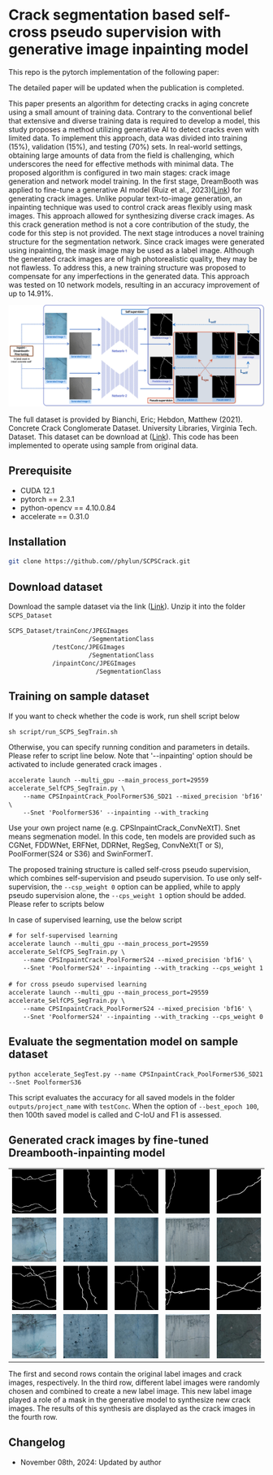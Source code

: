 # Crack segmentation based self-cross pseudo supervision with generative image inpainting model

This repo is the pytorch implementation of the following paper:

The detailed paper will be updated when the publication is completed.

This paper presents an algorithm for detecting cracks in aging concrete using a small amount of training data. Contrary to the conventional belief that extensive and diverse training data is required to develop a model, this study proposes a method utilizing generative AI to detect cracks even with limited data. To implement this approach, data was divided into training (15%), validation (15%), and testing (70%) sets. In real-world settings, obtaining large amounts of data from the field is challenging, which underscores the need for effective methods with minimal data. The proposed algorithm is configured in two main stages: crack image generation and network model training. In the first stage, DreamBooth was applied to fine-tune a generative AI model (Ruiz et al., 2023)([Link](https://arxiv.org/abs/2208.12242)) for generating crack images. Unlike popular text-to-image generation, an inpainting technique was used to control crack areas flexibly using mask images. This approach allowed for synthesizing diverse crack images. As this crack generation method is not a core contribution of the study, the code for this step is not provided. The next stage introduces a novel training structure for the segmentation network. Since crack images were generated using inpainting, the mask image may be used as a label image. Although the generated crack images are of high photorealistic quality, they may be not flawless. To address this, a new training structure was proposed to compensate for any imperfections in the generated data. This approach was tested on 10 network models, resulting in an accuracy improvement of up to 14.91%.

![](fig/FigSCPS.png)

The full dataset is provided by Bianchi, Eric; Hebdon, Matthew (2021). Concrete Crack Conglomerate Dataset. University Libraries, Virginia Tech. Dataset. This dataset can be download at ([Link](https://data.lib.vt.edu/articles/dataset/Concrete_Crack_Conglomerate_Dataset/16625056)). This code has been implemented to operate using sample from original data. 


## Prerequisite

* CUDA 12.1
* pytorch == 2.3.1 
* python-opencv == 4.10.0.84
* accelerate == 0.31.0

## Installation
```bash
git clone https://github.com//phylun/SCPSCrack.git
```

## Download dataset
Download the sample dataset via the link ([Link](https://drive.google.com/file/d/1Khf8buAuOMFUNsT1SrEiQOBb0gDUY8Ps/view?usp=sharing)). Unzip it into the folder `SCPS_Dataset`
```
SCPS_Dataset/trainConc/JPEGImages
                      /SegmentationClass
            /testConc/JPEGImages
                      /SegmentationClass
            /inpaintConc/JPEGImages
                        /SegmentationClass              
```

## Training on sample dataset

If you want to check whether the code is work, run shell script below

```
sh script/run_SCPS_SegTrain.sh
```

Otherwise, you can specify running condition and parameters in details. Please refer to script line below. Note that '--inpainting' option should be activated to include generated crack images .
```
accelerate launch --multi_gpu --main_process_port=29559 accelerate_SelfCPS_SegTrain.py \
    --name CPSInpaintCrack_PoolFormerS36_SD21 --mixed_precision 'bf16' \
    --Snet 'PoolformerS36' --inpainting --with_tracking
```

Use your own project name (e.g. CPSInpaintCrack_ConvNeXtT). Snet means segmenation model. In this code, ten models are provided such as CGNet, FDDWNet, ERFNet, DDRNet, RegSeg, ConvNeXt(T or S), PoolFormer(S24 or S36) and SwinFormerT. 

The proposed training structure is called self-cross pseudo supervision, which combines self-supervision and pseudo supervision. To use only self-supervision, the `--csp_weight 0` option can be applied, while to apply pseudo supervision alone, the `--cps_weight 1` option should be added. Please refer to scripts below

In case of supervised learning, use the below script
```
# for self-supervised learning 
accelerate launch --multi_gpu --main_process_port=29559 accelerate_SelfCPS_SegTrain.py \
    --name CPSInpaintCrack_PoolFormerS24 --mixed_precision 'bf16' \
    --Snet 'PoolformerS24' --inpainting --with_tracking --cps_weight 1

# for cross pseudo supervised learning 
accelerate launch --multi_gpu --main_process_port=29559 accelerate_SelfCPS_SegTrain.py \
    --name CPSInpaintCrack_PoolFormerS24 --mixed_precision 'bf16' \
    --Snet 'PoolformerS24' --inpainting --with_tracking --cps_weight 0
```

## Evaluate the segmentation model on sample dataset
```
python accelerate_SegTest.py --name CPSInpaintCrack_PoolFormerS36_SD21 --Snet PoolformerS36
```
This script evaluates the accuracy for all saved models in the folder `outputs/project_name` with `testConc`. When the option of `--best_epoch 100`, then 100th saved model is called and C-IoU and F1 is assessed. 


## Generated crack images by fine-tuned Dreambooth-inpainting model

<table>
  <tr>
    <td><img src="fig/figGenOriginLabel_1.png" alt="Image 1" width="180"></td>
    <td><img src="fig/figGenOriginLabel_2.png" alt="Image 2" width="180"></td>
    <td><img src="fig/figGenOriginLabel_3.png" alt="Image 3" width="180"></td>
    <td><img src="fig/figGenOriginLabel_4.png" alt="Image 4" width="180"></td>
    <td><img src="fig/figGenOriginLabel_5.png" alt="Image 5" width="180"></td>
  </tr>
  <tr>
    <td><img src="fig/figGenOriginCrack_1.jpg" alt="Image 6" width="180"></td>
    <td><img src="fig/figGenOriginCrack_2.png" alt="Image 7" width="180"></td>
    <td><img src="fig/figGenOriginCrack_3.png" alt="Image 8" width="180"></td>
    <td><img src="fig/figGenOriginCrack_4.png" alt="Image 9" width="180"></td>
    <td><img src="fig/figGenOriginCrack_5.png" alt="Image 10" width="180"></td>
  </tr>
  <tr>
    <td><img src="fig/figGenDualMask_1.png" alt="Image 11" width="180"></td>
    <td><img src="fig/figGenDualMask_2.png" alt="Image 12" width="180"></td>
    <td><img src="fig/figGenDualMask_3.png" alt="Image 13" width="180"></td>
    <td><img src="fig/figGenDualMask_4.png" alt="Image 14" width="180"></td>
    <td><img src="fig/figGenDualMask_5.png" alt="Image 15" width="180"></td>
  </tr>
  <tr>
    <td><img src="fig/figGenDualCrack_1.png" alt="Image 16" width="180"></td>
    <td><img src="fig/figGenDualCrack_2.jpg" alt="Image 17" width="180"></td>
    <td><img src="fig/figGenDualCrack_3.jpg" alt="Image 18" width="180"></td>
    <td><img src="fig/figGenDualCrack_4.jpg" alt="Image 19" width="180"></td>
    <td><img src="fig/figGenDualCrack_5.jpg" alt="Image 20" width="180"></td>
  </tr>
</table>

The first and second rows contain the original label images and crack images, respectively. In the third row, different label images were randomly chosen and combined to create a new label image. This new label image played a role of a mask in the generative model to synthesize new crack images. The results of this synthesis are displayed as the crack images in the fourth row.

## Changelog
* November 08th, 2024: Updated by author

